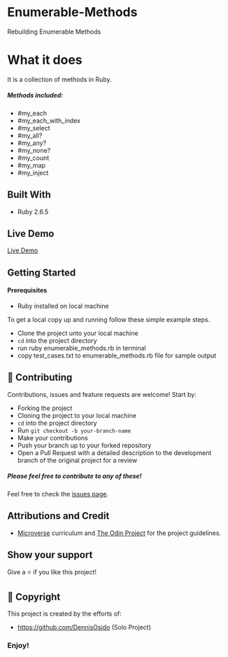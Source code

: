 # Enumerable-Methods
Rebuilding Enumerable Methods

# What it does
It is a collection of methods in Ruby.

##### Methods included: 
- #my_each
- #my_each_with_index
- #my_select
- #my_all?
- #my_any?
- #my_none?
- #my_count
- #my_map
- #my_inject 

## Built With
- Ruby 2.6.5

## Live Demo

[Live Demo](https://repl.it/@Denz79/enumerablemethods)

## Getting Started

#### Prerequisites
- Ruby installed on local machine

To get a local copy up and running follow these simple example steps.
- Clone the project unto your local machine
- `cd` into the project directory
- run ruby enumerable_methods.rb in terminal
- copy test_cases.txt to enumerable_methods.rb file for sample output

## 🤝 Contributing

Contributions, issues and feature requests are welcome! Start by:
* Forking the project
* Cloning the project to your local machine
* `cd` into the project directory
* Run `git checkout -b your-branch-name`
* Make your contributions
* Push your branch up to your forked repository
* Open a Pull Request with a detailed description to the development branch of the original project for a review

##### Please feel free to contribute to any of these!

Feel free to check the [issues page](https://github.com/DennisOsido/Enumerable-Methods/issues).

## Attributions and Credit
- [Microverse](https://www.microverse.org/) curriculum and [The Odin Project](https://www.theodinproject.com/) for the project guidelines.

## Show your support

Give a ⭐️ if you like this project!

## 📝 Copyright

This project is created by the efforts of:
- https://github.com/DennisOsido (Solo Project)

### Enjoy!